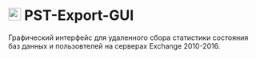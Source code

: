 # <img src="https://github.com/Lifailon/PST-Export-GUI/blob/rsa/Image/ico/pst-64.ico" width="25" /> PST-Export-GUI

Графический интерфейс для удаленного сбора статистики состояния баз данных и пользовтелей на серверах Exchange 2010-2016.
